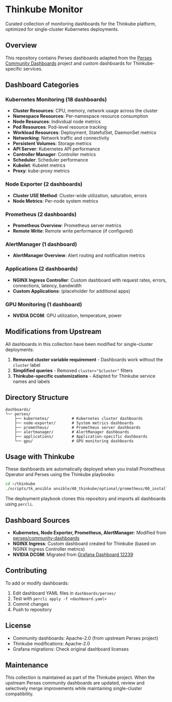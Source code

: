 # Thinkube Monitor

Curated collection of monitoring dashboards for the Thinkube platform, optimized for single-cluster Kubernetes deployments.

## Overview

This repository contains Perses dashboards adapted from the [Perses Community Dashboards](https://github.com/perses/community-dashboards) project and custom dashboards for Thinkube-specific services.

## Dashboard Categories

### Kubernetes Monitoring (18 dashboards)
- **Cluster Resources**: CPU, memory, network usage across the cluster
- **Namespace Resources**: Per-namespace resource consumption
- **Node Resources**: Individual node metrics
- **Pod Resources**: Pod-level resource tracking
- **Workload Resources**: Deployment, StatefulSet, DaemonSet metrics
- **Networking**: Network traffic and connectivity
- **Persistent Volumes**: Storage metrics
- **API Server**: Kubernetes API performance
- **Controller Manager**: Controller metrics
- **Scheduler**: Scheduler performance
- **Kubelet**: Kubelet metrics
- **Proxy**: kube-proxy metrics

### Node Exporter (2 dashboards)
- **Cluster USE Method**: Cluster-wide utilization, saturation, errors
- **Node Metrics**: Per-node system metrics

### Prometheus (2 dashboards)
- **Prometheus Overview**: Prometheus server metrics
- **Remote Write**: Remote write performance (if configured)

### AlertManager (1 dashboard)
- **AlertManager Overview**: Alert routing and notification metrics

### Applications (2 dashboards)
- **NGINX Ingress Controller**: Custom dashboard with request rates, errors, connections, latency, bandwidth
- **Custom Applications**: (placeholder for additional apps)

### GPU Monitoring (1 dashboard)
- **NVIDIA DCGM**: GPU utilization, temperature, power

## Modifications from Upstream

All dashboards in this collection have been modified for single-cluster deployments:

1. **Removed cluster variable requirement** - Dashboards work without the `cluster` label
2. **Simplified queries** - Removed `cluster="$cluster"` filters
3. **Thinkube-specific customizations** - Adapted for Thinkube service names and labels

## Directory Structure

```
dashboards/
└── perses/
    ├── kubernetes/          # Kubernetes cluster dashboards
    ├── node-exporter/       # System metrics dashboards
    ├── prometheus/          # Prometheus server dashboards
    ├── alertmanager/        # AlertManager dashboards
    ├── applications/        # Application-specific dashboards
    └── gpu/                 # GPU monitoring dashboards
```

## Usage with Thinkube

These dashboards are automatically deployed when you install Prometheus Operator and Perses using the Thinkube playbooks:

```bash
cd ~/thinkube
./scripts/tk_ansible ansible/40_thinkube/optional/prometheus/00_install.yaml
```

The deployment playbook clones this repository and imports all dashboards using `percli`.

## Dashboard Sources

- **Kubernetes, Node Exporter, Prometheus, AlertManager**: Modified from [perses/community-dashboards](https://github.com/perses/community-dashboards)
- **NGINX Ingress**: Custom dashboard created for Thinkube (based on NGINX Ingress Controller metrics)
- **NVIDIA DCGM**: Migrated from [Grafana Dashboard 12239](https://grafana.com/grafana/dashboards/12239)

## Contributing

To add or modify dashboards:

1. Edit dashboard YAML files in `dashboards/perses/`
2. Test with `percli apply -f <dashboard.yaml>`
3. Commit changes
4. Push to repository

## License

- Community dashboards: Apache-2.0 (from upstream Perses project)
- Thinkube modifications: Apache-2.0
- Grafana migrations: Check original dashboard licenses

## Maintenance

This collection is maintained as part of the Thinkube project. When the upstream Perses community dashboards are updated, review and selectively merge improvements while maintaining single-cluster compatibility.
